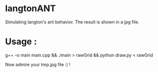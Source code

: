 # langtonANT
Simulating langton's ant behavior. The result is shown in a jpg file.

# Usage :
g++ -o main main.cpp && ./main > rawGrid && python draw.py < rawGrid

Now admire your tmp.jpg file :) !
